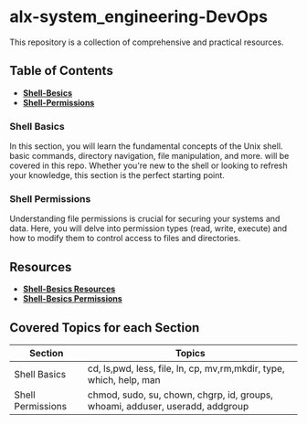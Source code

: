 # alx-system_engineering-DevOps
This repository is a collection of comprehensive and practical resources.

## Table of Contents
- **[Shell-Besics](https://github.com/MostafaLabib6/alx-system_engineering-devops/tree/main/0x00-shell_basics)** 
- **[Shell-Permissions](https://github.com/MostafaLabib6/alx-system_engineering-devops/tree/main/0x01-shell_permissions)**


### Shell Basics

In this section, you will learn the fundamental concepts of the Unix shell. basic commands, directory navigation, file manipulation, and more. will be covered in this repo. Whether you're new to the shell or looking to refresh your knowledge, this section is the perfect starting point.

### Shell Permissions
Understanding file permissions is crucial for securing your systems and data. Here, you will delve into permission types (read, write, execute) and how to modify them to control access to files and directories.


## Resources
- **[Shell-Besics Resources](https://github.com/MostafaLabib6/alx-system_engineering-devops/tree/main/0x00-shell_basics#resources)**
- **[Shell-Besics Permissions](https://www.youtube.com/watch?v=4e669hSjaX8&ab_channel=LearnLinuxTV)**


## Covered Topics for each Section

Section      | Topics
------------- | ------------------
Shell Basics | cd, ls,pwd, less, file, ln, cp, mv,rm,mkdir, type, which, help, man
Shell Permissions | chmod, sudo, su, chown, chgrp, id, groups, whoami, adduser, useradd, addgroup
